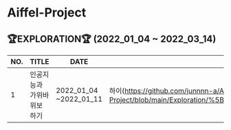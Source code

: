  # Aiffel-Project
 
 ## 🏆EXPLORATION🏆 (2022_01_04 ~ 2022_03_14)

| NO. | TITLE | DATE | LINK |
| ------ | ---------------------- | ---------------------- |----------- |
| 1 | 인공지능과 가위바위보 하기 | 2022_01_04 ~2022_01_11 | 하이(https://github.com/junnnn-a/Aiffel-Project/blob/main/Exploration/%5BEX_01%5Drock_scissor_paper/%5BEX_01%5DRock_Scissor_paper.ipynb)|
